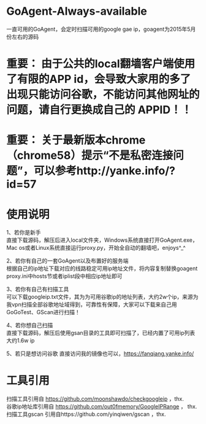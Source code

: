 # GoAgent-Always-available
一直可用的GoAgent，会定时扫描可用的google gae ip，goagent为2015年5月份左右的源码

# 重要： 由于公共的local翻墙客户端使用了有限的APP id，会导致大家用的多了出现只能访问谷歌，不能访问其他网址的问题，请自行更换成自己的 APPID！！
# 重要： 关于最新版本chrome（chrome58）提示“不是私密连接问题”，可以参考http://yanke.info/?id=57
# 使用说明
1、若你是新手  
直接下载源码，解压后进入local文件夹，Windows系统直接打开GoAgent.exe，Mac os或者Linux系统直接运行proxy.py，开始全自动的翻墙吧，enjoys^_^

2、若你有自己的一套GoAgent以及布置好的服务端  
根据自己的ip地址下载对应的线路稳定可用ip地址文件，将内容复制替换goagent proxy.ini中hosts节或者iplist段中相应ip地址即可

3、若你有自己有扫描工具  
可以下载googleip.txt文件，其为为可用谷歌ip的地址列表，大约2w个ip，来源为我vpn扫描全部谷歌地址域得到，可靠性有保障，大家可以下载来自己用GoGoTest、GScan进行扫描！

4、若你想自己扫描  
直接下载源码，解压后使用gsan目录的工具即可扫描了，已经内置了可用ip列表大约1.6w ip

5、若只是想访问谷歌
直接访问我的镜像也可以，https://fanqiang.yanke.info/

# 工具引用
扫描工具引用自 https://github.com/moonshawdo/checkgoogleip ，thx.  
谷歌ip地址库引用自 https://github.com/out0fmemory/GoogleIPRange ， thx.  
扫描工具gscan 引用自https://github.com/yinqiwen/gscan ，thx.
